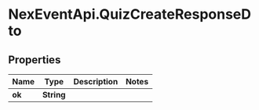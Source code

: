 # NexEventApi.QuizCreateResponseDto

## Properties

Name | Type | Description | Notes
------------ | ------------- | ------------- | -------------
**ok** | **String** |  | 


